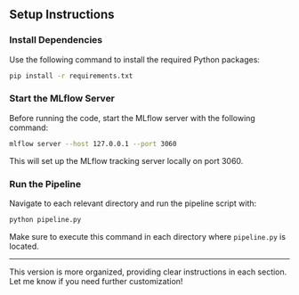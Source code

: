 

## Setup Instructions

### Install Dependencies

Use the following command to install the required Python packages:

```bash
pip install -r requirements.txt
```

### Start the MLflow Server

Before running the code, start the MLflow server with the following command:

```bash
mlflow server --host 127.0.0.1 --port 3060
```

This will set up the MLflow tracking server locally on port 3060.

### Run the Pipeline

Navigate to each relevant directory and run the pipeline script with:

```bash
python pipeline.py
```

Make sure to execute this command in each directory where `pipeline.py` is located.

--- 

This version is more organized, providing clear instructions in each section. Let me know if you need further customization!